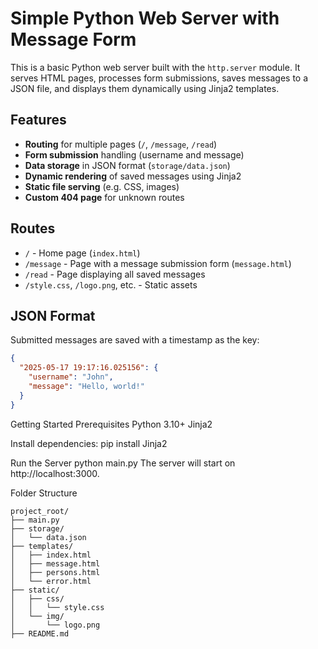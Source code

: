 # Simple Python Web Server with Message Form

This is a basic Python web server built with the `http.server` module. It serves HTML pages, processes form submissions, saves messages to a JSON file, and displays them dynamically using Jinja2 templates.

## Features

- **Routing** for multiple pages (`/`, `/message`, `/read`)
- **Form submission** handling (username and message)
- **Data storage** in JSON format (`storage/data.json`)
- **Dynamic rendering** of saved messages using Jinja2
- **Static file serving** (e.g. CSS, images)
- **Custom 404 page** for unknown routes

## Routes

- `/` - Home page (`index.html`)
- `/message` - Page with a message submission form (`message.html`)
- `/read` - Page displaying all saved messages
- `/style.css`, `/logo.png`, etc. - Static assets

## JSON Format

Submitted messages are saved with a timestamp as the key:

```json
{
  "2025-05-17 19:17:16.025156": {
    "username": "John",
    "message": "Hello, world!"
  }
}
```

Getting Started
Prerequisites
Python 3.10+
Jinja2

Install dependencies:
pip install Jinja2

Run the Server
python main.py
The server will start on http://localhost:3000.

Folder Structure

```
project_root/
├── main.py
├── storage/
│   └── data.json
├── templates/
│   ├── index.html
│   ├── message.html
│   ├── persons.html
│   └── error.html
├── static/
│   ├── css/
│   │   └── style.css
│   └── img/
│       └── logo.png
├── README.md
```
